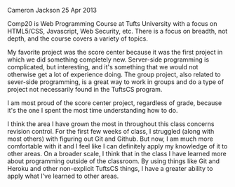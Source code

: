 Cameron Jackson
25 Apr 2013

Comp20 is Web Programming Course at Tufts University with a focus on HTML5/CSS, Javascript,
 Web Security, etc. There is a focus on breadth, not depth, and the course covers a variety of topics.

My favorite project was the score center because it was the first project in which we 
did something completely new. Server-side programming is complicated, but interesting, 
and it's something that we would not otherwise get a lot of experience doing. The group
project, also related to sever-side programming, is a great way to work in groups and
do a type of project not necessarily found in the TuftsCS program.

I am most proud of the score center project, regardless of grade, because it's the one
I spent the most time understanding how to do. 

I think the area I have grown the most in throughout this class concerns revision control.
For the first few weeks of class, I struggled (along with most others) with figuring out Git 
and Github. But now, I am much more comfortable with it and I feel like I can definitely apply
my knowledge of it to other areas. On a broader scale, I think that in the class I have 
learned more about programming outside of the classroom. By using things like Git and
Heroku and other non-explicit TuftsCS things, I have a greater ability to apply what I've
learned to other areas. 